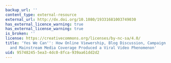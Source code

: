 ```yaml
---
backup_url: ''
content_type: external-resource
external_url: http://dx.doi.org/10.1080/19331681003749030
has_external_licence_warning: true
has_external_license_warning: true
is_broken: ''
license: https://creativecommons.org/licenses/by-nc-sa/4.0/
title: 'Yes We Can'': How Online Viewership, Blog Discussion, Campaign Statements,
  and Mainstream Media Coverage Produced a Viral Video Phenomenon'
uid: 95748245-5ea3-4dc0-8fca-939aa61dd2d2
---
```

